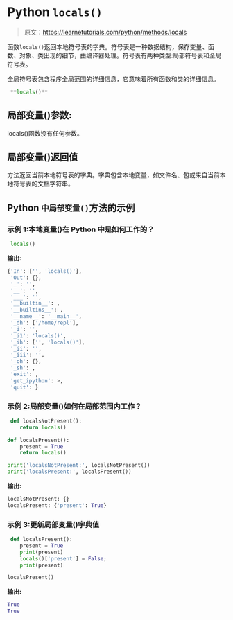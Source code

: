 # Python `locals()`

> 原文：<https://learnetutorials.com/python/methods/locals>

函数`locals()`返回本地符号表的字典。符号表是一种数据结构，保存变量、函数、对象、类出现的细节，由编译器处理。符号表有两种类型:局部符号表和全局符号表。

全局符号表包含程序全局范围的详细信息，它意味着所有函数和类的详细信息。

```py
 **locals()** 

```

## 局部变量()参数:

locals()函数没有任何参数。

## 局部变量()返回值

方法返回当前本地符号表的字典。字典包含本地变量，如文件名、包或来自当前本地符号表的文档字符串。

## Python `中局部变量()`方法的示例

### 示例 1:本地变量()在 Python 中是如何工作的？

```py
 locals() 

```

**输出:**

```py
{'In': ['', 'locals()'],
 'Out': {},
 '_': '',
 '__': '',
 '___': '',
 '__builtin__': ,
 '__builtins__': ,
 '__name__': '__main__',
 '_dh': ['/home/repl'],
 '_i': '',
 '_i1': 'locals()',
 '_ih': ['', 'locals()'],
 '_ii': '',
 '_iii': '',
 '_oh': {},
 '_sh': ,
 'exit': ,
 'get_ipython': >,
 'quit': } 
```

### 示例 2:局部变量()如何在局部范围内工作？

```py
 def localsNotPresent():
    return locals()

def localsPresent():
    present = True
    return locals()

print('localsNotPresent:', localsNotPresent())
print('localsPresent:', localsPresent()) 

```

**输出:**

```py
localsNotPresent: {}
localsPresent: {'present': True} 
```

### 示例 3:更新局部变量()字典值

```py
 def localsPresent():
    present = True
    print(present)
    locals()['present'] = False;
    print(present)

localsPresent() 

```

**输出:**

```py
True
True 
```